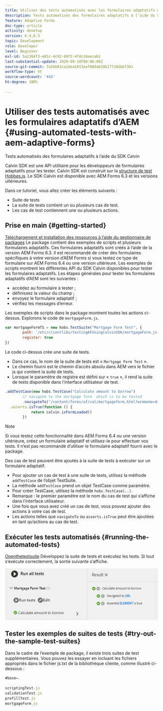 ```yaml
---
title: Utiliser des tests automatisés avec les formulaires adaptatifs d’AEM
description: Tests automatisés des formulaires adaptatifs à l’aide du SDK Calvin
feature: Adaptive Forms
doc-type: article
activity: develop
version: 6.4,6.5
topic: Development
role: Developer
level: Beginner
exl-id: 5a1364f3-e81c-4c92-8972-4fdc24aecab1
last-substantial-update: 2020-09-10T00:00:00Z
source-git-commit: 7a2bb61ca1dea1013eef088a629b17718dbbf381
workflow-type: ht
source-wordcount: '443'
ht-degree: 100%

---
```


# Utiliser des tests automatisés avec les formulaires adaptatifs d’AEM {#using-automated-tests-with-aem-adaptive-forms}

Tests automatisés des formulaires adaptatifs à l’aide du SDK Calvin

Calvin SDK est une API utilitaire pour les développeurs de formulaires adaptatifs pour les tester. Calvin SDK est construit sur la [structure de test Hobbes.js](https://experienceleague.adobe.com/docs/experience-manager-release-information/aem-release-updates/previous-updates/aem-previous-versions.html?lang=fr). Le SDK Calvin est disponible avec AEM Forms 6.3 et les versions ultérieures.

Dans ce tutoriel, vous allez créer les éléments suivants :

* Suite de tests
* La suite de tests contient un ou plusieurs cas de test.
* Les cas de test contiennent une ou plusieurs actions.

## Prise en main {#getting-started}

[Téléchargement et installation des ressources à l’aide du gestionnaire de packages](assets/testingadaptiveformsusingcalvinsdk1.zip) Le package contient des exemples de scripts et plusieurs formulaires adaptatifs. Ces formulaires adaptatifs sont créés à l’aide de la version AEM Forms 6.3. Il est recommandé de créer des formulaires spécifiques à votre version d’AEM Forms si vous testez ce type de formulaire sur AEM Forms 6.4 ou une version ultérieure. Les exemples de scripts montrent les différentes API du SDK Calvin disponibles pour tester les formulaires adaptatifs. Les étapes générales pour tester les formulaires adaptatifs d’AEM sont les suivantes :

* accédez au formulaire à tester ;
* définissez la valeur du champ ;
* envoyez le formulaire adaptatif ;
* vérifiez les messages d’erreur.

Les exemples de scripts dans le package montrent toutes les actions ci-dessus.
Explorons le code de `mortgageForm.js`.

```javascript
var mortgageFormTS = new hobs.TestSuite("Mortgage Form Test", {
        path: '/etc/clientlibs/testingAFUsingCalvinSDK/mortgageForm.js',
        register: true
})
```

Le code ci-dessus crée une suite de tests.

* Dans ce cas, le nom de la suite de tests est « `Mortgage Form Test` ».
* Le chemin fourni est le chemin d’accès absolu dans AEM vers le fichier js qui contient la suite de tests.
* Lorsque le paramètre de registre est défini sur « `true` », il rend la suite de tests disponible dans l’interface utilisateur de test.

```javascript
.addTestCase(new hobs.TestCase("Calculate amount to borrow")
        // navigate to the mortgage form  which is to be tested
        .navigateTo("/content/forms/af/cal/mortgageform.html?wcmmode=disabled")
  .asserts.isTrue(function () {
            return calvin.isFormLoaded()
        })
```

>[!NOTE]
>
>Si vous testez cette fonctionnalité dans AEM Forms 6.4 ou une version ultérieure, créez un formulaire adaptatif et utilisez-le pour effectuer vos tests. Il n’est pas recommandé d’utiliser le formulaire adaptatif fourni avec le package.

Des cas de test peuvent être ajoutés à la suite de tests à exécuter sur un formulaire adaptatif.

* Pour ajouter un cas de test à une suite de tests, utilisez la méthode `addTestCase` de l’objet TestSuite.
* La méthode `addTestCase` prend un objet TestCase comme paramètre.
* Pour créer TestCase, utilisez la méthode `hobs.TestCase(..)`.
* Remarque : le premier paramètre est le nom du cas de test qui s’affiche dans l’interface utilisateur.
* Une fois que vous avez créé un cas de test, vous pouvez ajouter des actions à votre cas de test.
* Les actions telles que `navigateTo` ou `asserts.isTrue` peut être ajoutées en tant qu’actions au cas de test.

## Exécuter les tests automatisés {#running-the-automated-tests}

[Openthetestsuite](http://localhost:4502/libs/granite/testing/hobbes.html) Développez la suite de tests et exécutez les tests. Si tout s’exécute correctement, la sortie suivante s’affiche.

![calvinsdk](assets/calvinimage.png)

## Tester les exemples de suites de tests {#try-out-the-sample-test-suites}

Dans le cadre de l’exemple de package, il existe trois suites de test supplémentaires. Vous pouvez les essayer en incluant les fichiers appropriés dans le fichier js.txt de la bibliothèque cliente, comme illustré ci-dessous :

```javascript
#base=.

scriptingTest.js
validationTest.js
prefillTest.js
mortgageForm.js
```
